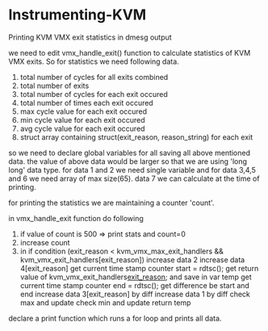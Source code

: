# Instrumenting-KVM
Printing KVM VMX exit statistics in dmesg output

we need to edit vmx_handle_exit() function to calculate statistics of KVM VMX exits.
So for statistics we need following data.
1. total number of cycles for all exits combined
2. total number of exits
3. total number of cycles for each exit occured
4. total number of times each exit occured
5. max cycle value for each exit occured
6. min cycle value for each exit occured
7. avg cycle value for each exit occured
8. struct array containing struct(exit_reason, reason_string) for each exit 

so we need to declare global variables for all saving all above mentioned data.
the value of above data would be larger so that we are using 'long long' data type.
for data 1 and 2 we need single variable and for data 3,4,5 and 6 we need array of max size(65).
data 7 we can calculate at the time of printing.

for printing the statistics we are maintaining a counter 'count'.

in vmx_handle_exit function do following

1. if value of count is 500 => print stats and count=0
2. increase count
3. in if condition (exit_reason < kvm_vmx_max_exit_handlers && kvm_vmx_exit_handlers[exit_reason])
    increase data 2
    increase data 4[exit_reason]
    get current time stamp counter start = rdtsc();
    get return value of kvm_vmx_exit_handlers[exit_reason](vcpu); and save in var temp
    get current time stamp counter end = rdtsc();
    get difference be start and end
    increase data 3[exit_reason] by diff
    increase data 1 by diff
    check max and update
    check min and update
    return temp

declare a print function which runs a for loop and prints all data.
